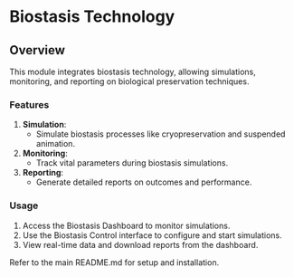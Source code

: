 
# Biostasis Technology

## Overview
This module integrates biostasis technology, allowing simulations, monitoring, and reporting on biological preservation techniques.

### Features
1. **Simulation**:
   - Simulate biostasis processes like cryopreservation and suspended animation.
2. **Monitoring**:
   - Track vital parameters during biostasis simulations.
3. **Reporting**:
   - Generate detailed reports on outcomes and performance.

### Usage
1. Access the Biostasis Dashboard to monitor simulations.
2. Use the Biostasis Control interface to configure and start simulations.
3. View real-time data and download reports from the dashboard.

Refer to the main README.md for setup and installation.

